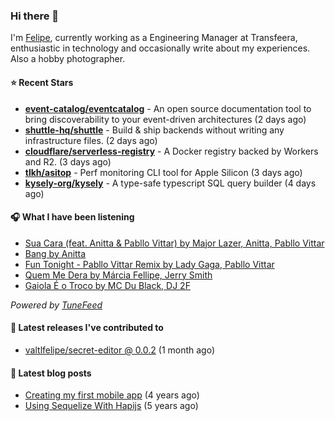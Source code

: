 ### Hi there 👋

I'm [Felipe](https://felipevm.com), currently working as a Engineering Manager at Transfeera, enthusiastic in technology and occasionally write about my experiences. Also a hobby photographer.

#### ⭐ Recent Stars
- **[event-catalog/eventcatalog](https://github.com/event-catalog/eventcatalog)** - An open source documentation tool to bring discoverability to your event-driven architectures  (2 days ago)
- **[shuttle-hq/shuttle](https://github.com/shuttle-hq/shuttle)** - Build &amp; ship backends without writing any infrastructure files. (2 days ago)
- **[cloudflare/serverless-registry](https://github.com/cloudflare/serverless-registry)** - A Docker registry backed by Workers and R2. (3 days ago)
- **[tlkh/asitop](https://github.com/tlkh/asitop)** - Perf monitoring CLI tool for Apple Silicon (3 days ago)
- **[kysely-org/kysely](https://github.com/kysely-org/kysely)** - A type-safe typescript SQL query builder (4 days ago)

#### 🎧 What I have been listening
- [Sua Cara (feat. Anitta &amp; Pabllo Vittar) by Major Lazer, Anitta, Pabllo Vittar](https://open.spotify.com/track/7ziEXnwO7RIRguxSPXP2xs)
- [Bang by Anitta](https://open.spotify.com/track/1Cml3fnCNLZUC1EEtkcgVb)
- [Fun Tonight - Pabllo Vittar Remix by Lady Gaga, Pabllo Vittar](https://open.spotify.com/track/70FhY7hwautR5xB1qnHzVn)
- [Quem Me Dera by Márcia Fellipe, Jerry Smith](https://open.spotify.com/track/29dRTbLTxRaSl63DIzbjvl)
- [Gaiola É o Troco by MC Du Black, DJ 2F](https://open.spotify.com/track/3Uq45ipGutypFPmETfaoaH)

_Powered by [TuneFeed](https://tunefeed.app?ref=valtlfelipe-gh-profile)_ 

#### 🚀 Latest releases I've contributed to


- [valtlfelipe/secret-editor @ 0.0.2](https://github.com/valtlfelipe/secret-editor/releases/tag/0.0.2) (1 month ago)

#### 📄 Latest blog posts
- [Creating my first mobile app](https://felipevm.com/posts/creating-my-first-mobile-app/) (4 years ago)
- [Using Sequelize With Hapijs](https://felipevm.com/posts/using-sequelize-with-hapijs/) (5 years ago)
